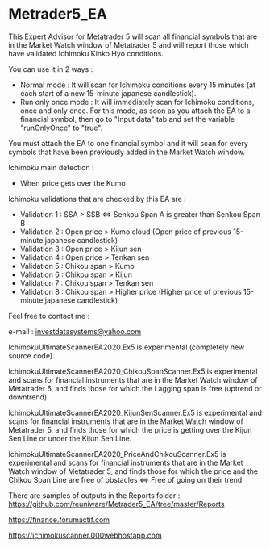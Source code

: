 # Metrader5_EA

This Expert Advisor for Metatrader 5 will scan all financial symbols that are in the Market Watch window of Metatrader 5 and will report those which have validated Ichimoku Kinko Hyo conditions.

You can use it in 2 ways :
  - Normal mode : It will scan for Ichimoku conditions every 15 minutes (at each start of a new 15-minute japanese candlestick).
  - Run only once mode : It will immediately scan for Ichimoku conditions, once and only once. For this mode, as soon as you attach the EA to a financial symbol, then go to "Input data" tab and set the variable "runOnlyOnce" to "true".

You must attach the EA to one financial symbol and it will scan for every symbols that have been previously added in the Market Watch window.

Ichimoku main detection :
  - When price gets over the Kumo

Ichimoku validations that are checked by this EA are :
  - Validation 1 : SSA > SSB <=> Senkou Span A is greater than Senkou Span B 
  - Validation 2 : Open price > Kumo cloud (Open price of previous 15-minute japanese candlestick)
  - Validation 3 : Open price > Kijun sen
  - Validation 4 : Open price > Tenkan sen
  - Validation 5 : Chikou span > Kumo
  - Validation 6 : Chikou span > Kijun
  - Validation 7 : Chikou span > Tenkan sen
  - Validation 8 : Chikou span > Higher price (Higher price of previous 15-minute japanese candlestick)
 
Feel free to contact me :

e-mail : investdatasystems@yahoo.com


IchimokuUltimateScannerEA2020.Ex5 is experimental (completely new source code).

IchimokuUltimateScannerEA2020_ChikouSpanScanner.Ex5 is experimental and scans for financial instruments that are in the Market Watch window of Metatrader 5, and finds those for which the Lagging span is free (uptrend or downtrend).

IchimokuUltimateScannerEA2020_KijunSenScanner.Ex5 is experimental and scans for financial instruments that are in the Market Watch window of Metatrader 5, and finds those for which the price is getting over the Kijun Sen Line or under the Kijun Sen Line.

IchimokuUltimateScannerEA2020_PriceAndChikouScanner.Ex5 is experimental and scans for financial instruments that are in the Market Watch window of Metatrader 5, and finds those for which the price and the Chikou Span Line are free of obstacles <=> Free of going on their trend.

There are samples of outputs in the Reports folder : https://github.com/reuniware/Metrader5_EA/tree/master/Reports

https://finance.forumactif.com

https://ichimokuscanner.000webhostapp.com


